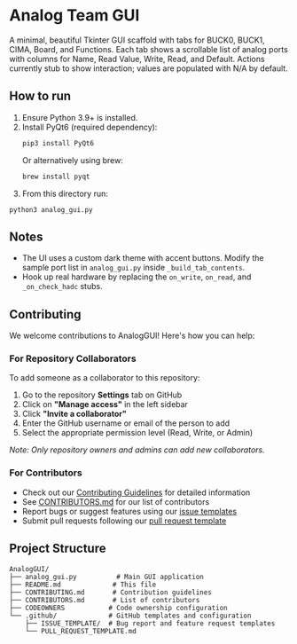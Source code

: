 Analog Team GUI
================

A minimal, beautiful Tkinter GUI scaffold with tabs for BUCK0, BUCK1, CIMA, Board, and Functions. Each tab shows a scrollable list of analog ports with columns for Name, Read Value, Write, Read, and Default. Actions currently stub to show interaction; values are populated with N/A by default.

How to run
----------

1. Ensure Python 3.9+ is installed.
2. Install PyQt6 (required dependency):
   ```bash
   pip3 install PyQt6
   ```
   Or alternatively using brew:
   ```bash
   brew install pyqt
   ```
3. From this directory run:

```
python3 analog_gui.py
```

Notes
-----

- The UI uses a custom dark theme with accent buttons. Modify the sample port list in `analog_gui.py` inside `_build_tab_contents`.
- Hook up real hardware by replacing the `on_write`, `on_read`, and `_on_check_hadc` stubs.

## Contributing

We welcome contributions to AnalogGUI! Here's how you can help:

### For Repository Collaborators
To add someone as a collaborator to this repository:
1. Go to the repository **Settings** tab on GitHub
2. Click on **"Manage access"** in the left sidebar  
3. Click **"Invite a collaborator"**
4. Enter the GitHub username or email of the person to add
5. Select the appropriate permission level (Read, Write, or Admin)

*Note: Only repository owners and admins can add new collaborators.*

### For Contributors
- Check out our [Contributing Guidelines](CONTRIBUTING.md) for detailed information
- See [CONTRIBUTORS.md](CONTRIBUTORS.md) for our list of contributors
- Report bugs or suggest features using our [issue templates](.github/ISSUE_TEMPLATE/)
- Submit pull requests following our [pull request template](.github/PULL_REQUEST_TEMPLATE.md)

## Project Structure

```
AnalogGUI/
├── analog_gui.py          # Main GUI application
├── README.md             # This file
├── CONTRIBUTING.md       # Contribution guidelines
├── CONTRIBUTORS.md       # List of contributors
├── CODEOWNERS           # Code ownership configuration
└── .github/             # GitHub templates and configuration
    ├── ISSUE_TEMPLATE/  # Bug report and feature request templates
    └── PULL_REQUEST_TEMPLATE.md
```

